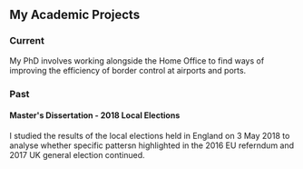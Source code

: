## My Academic Projects

### Current

My PhD involves working alongside the Home Office to find ways of improving the efficiency of border control at airports and ports. 

### Past

#### Master's Dissertation - 2018 Local Elections

I studied the results of the local elections held in England on 3 May 2018 to analyse whether specific pattersn highlighted in the 2016 EU referndum and 2017 UK general election continued. 

